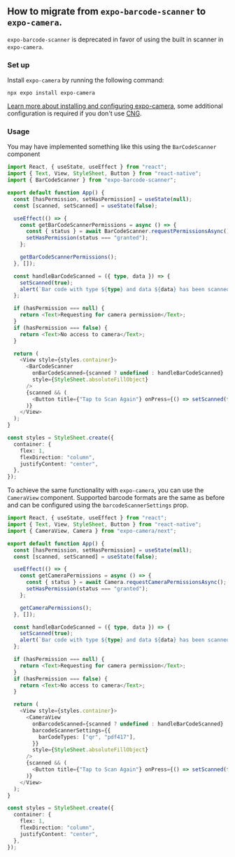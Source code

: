 ## How to migrate from `expo-barcode-scanner` to `expo-camera`.

`expo-barcode-scanner` is deprecated in favor of using the built in scanner in `expo-camera`.

### Set up

Install `expo-camera` by running the following command:

```shell
npx expo install expo-camera
```

[Learn more about installing and configuring expo-camera](https://docs.expo.dev/versions/latest/sdk/camera/#installation), some additional configuration is required if you don't use [CNG](https://docs.expo.dev/workflow/continuous-native-generation/).

### Usage

You may have implemented something like this using the `BarCodeScanner` component

```typescript
import React, { useState, useEffect } from "react";
import { Text, View, StyleSheet, Button } from "react-native";
import { BarCodeScanner } from "expo-barcode-scanner";

export default function App() {
  const [hasPermission, setHasPermission] = useState(null);
  const [scanned, setScanned] = useState(false);

  useEffect(() => {
    const getBarCodeScannerPermissions = async () => {
      const { status } = await BarCodeScanner.requestPermissionsAsync();
      setHasPermission(status === "granted");
    };

    getBarCodeScannerPermissions();
  }, []);

  const handleBarCodeScanned = ({ type, data }) => {
    setScanned(true);
    alert(`Bar code with type ${type} and data ${data} has been scanned!`);
  };

  if (hasPermission === null) {
    return <Text>Requesting for camera permission</Text>;
  }
  if (hasPermission === false) {
    return <Text>No access to camera</Text>;
  }

  return (
    <View style={styles.container}>
      <BarCodeScanner
        onBarCodeScanned={scanned ? undefined : handleBarCodeScanned}
        style={StyleSheet.absoluteFillObject}
      />
      {scanned && (
        <Button title={"Tap to Scan Again"} onPress={() => setScanned(false)} />
      )}
    </View>
  );
}

const styles = StyleSheet.create({
  container: {
    flex: 1,
    flexDirection: "column",
    justifyContent: "center",
  },
});
```

To achieve the same functionality with `expo-camera`, you can use the `CameraView` component. Supported barcode formats are the same as before and can be configured using the `barcodeScannerSettings` prop.

```typescript
import React, { useState, useEffect } from "react";
import { Text, View, StyleSheet, Button } from "react-native";
import { CameraView, Camera } from "expo-camera/next";

export default function App() {
  const [hasPermission, setHasPermission] = useState(null);
  const [scanned, setScanned] = useState(false);

  useEffect(() => {
    const getCameraPermissions = async () => {
      const { status } = await Camera.requestCameraPermissionsAsync();
      setHasPermission(status === "granted");
    };

    getCameraPermissions();
  }, []);

  const handleBarCodeScanned = ({ type, data }) => {
    setScanned(true);
    alert(`Bar code with type ${type} and data ${data} has been scanned!`);
  };

  if (hasPermission === null) {
    return <Text>Requesting for camera permission</Text>;
  }
  if (hasPermission === false) {
    return <Text>No access to camera</Text>;
  }

  return (
    <View style={styles.container}>
      <CameraView
        onBarcodeScanned={scanned ? undefined : handleBarCodeScanned}
        barcodeScannerSettings={{
          barCodeTypes: ["qr", "pdf417"],
        }}
        style={StyleSheet.absoluteFillObject}
      />
      {scanned && (
        <Button title={"Tap to Scan Again"} onPress={() => setScanned(false)} />
      )}
    </View>
  );
}

const styles = StyleSheet.create({
  container: {
    flex: 1,
    flexDirection: "column",
    justifyContent: "center",
  },
});
```
